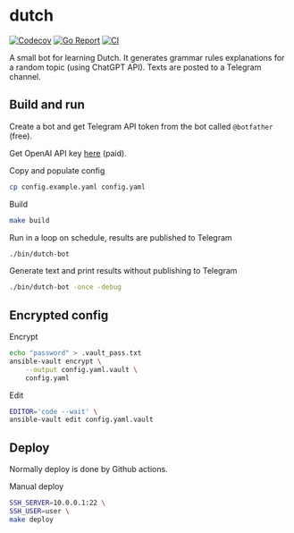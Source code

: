# dutch

[![Codecov](https://codecov.io/gh/tetafro/dutch-bot/branch/master/graph/badge.svg)](https://codecov.io/gh/tetafro/dutch-bot)
[![Go Report](https://goreportcard.com/badge/github.com/tetafro/dutch-bot)](https://goreportcard.com/report/github.com/tetafro/dutch-bot)
[![CI](https://github.com/tetafro/dutch-bot/actions/workflows/push.yml/badge.svg)](https://github.com/tetafro/dutch-bot/actions)

A small bot for learning Dutch. It generates grammar rules explanations for a
random topic (using ChatGPT API). Texts are posted to a Telegram channel.

## Build and run

Create a bot and get Telegram API token from the bot called `@botfather` (free).

Get OpenAI API key [here](https://platform.openai.com/account/api-keys) (paid).

Copy and populate config
```sh
cp config.example.yaml config.yaml
```

Build
```sh
make build
```

Run in a loop on schedule, results are published to Telegram
```sh
./bin/dutch-bot
```

Generate text and print results without publishing to Telegram
```sh
./bin/dutch-bot -once -debug
```

## Encrypted config

Encrypt
```sh
echo "password" > .vault_pass.txt
ansible-vault encrypt \
    --output config.yaml.vault \
    config.yaml
```

Edit
```sh
EDITOR='code --wait' \
ansible-vault edit config.yaml.vault
```

## Deploy

Normally deploy is done by Github actions.

Manual deploy
```sh
SSH_SERVER=10.0.0.1:22 \
SSH_USER=user \
make deploy
```
